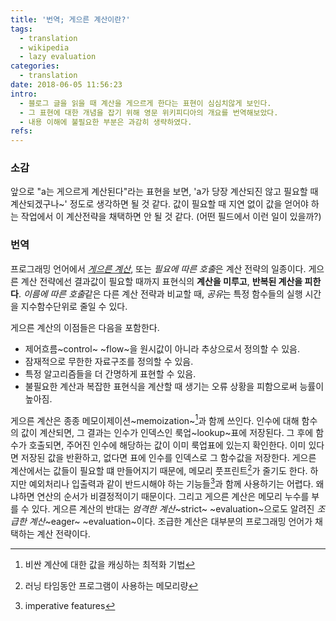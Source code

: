 ```yaml
---
title: '번역; 게으른 계산이란?'
tags:
  - translation
  - wikipedia
  - lazy evaluation
categories:
  - translation
date: 2018-06-05 11:56:23
intro: 
  - 블로그 글을 읽을 때 계산을 게으르게 한다는 표현이 심심치않게 보인다.
  - 그 표현에 대한 개념을 잡기 위해 영문 위키피디아의 개요를 번역해보았다.
  - 내용 이해에 불필요한 부분은 과감히 생략하였다.
refs:
---
```

### 소감
앞으로 "a는 게으르게 계산된다"라는 표현을 보면, 
'a가 당장 계산되진 않고 필요할 때 계산되겠구나~' 정도로 생각하면 될 것 같다.
 값이 필요할 때 지연 없이 값을 얻어야 하는 작업에서 
이 계산전략을 채택하면 안 될 것 같다. 
(어떤 필드에서 이런 일이 있을까?)



### 번역
프로그래밍 언어에서 *[게으른 계산](https://en.wikipedia.org/wiki/Lazy_evaluation)*, 
또는 *필요에 따른 호출*은 계산 전략의 일종이다. 
게으른 계산 전략에선 결과값이 필요할 때까지 표현식의 **계산을 미루고**, **반복된 계산을 피한다**. 
*이름에 따른 호출*같은 다른 계산 전략과 비교할 때, 
*공유*는 특정 함수들의  실행 시간을 지수함수단위로 줄일 수 있다.

게으른 계산의 이점들은 다음을 포함한다.
  - 제어흐름~control~ ~flow~을 원시값이 아니라 추상으로서 정의할 수 있음.
  - 잠재적으로 무한한 자료구조를 정의할 수 있음. 
  -  특정 알고리즘들을 더 간명하게 표현할 수 있음.
  - 불필요한 계산과 복잡한 표현식을 계산할 때 생기는 오류 상황을 피함으로써 능률이 높아짐. 

게으른 계산은 종종 메모이제이션~memoization~[^memoization]과 함께 쓰인다.
인수에 대해 함수의 값이 계산되면, 그 결과는 인수가 인덱스인 룩업~lookup~표에 저장된다.
그 후에 함수가 호출되면, 주어진 인수에 해당하는 값이 이미 룩업표에 있는지 확인한다.
이미 있다면 저장된 값을 반환하고, 없다면 표에 인수를 인덱스로 그 함수값을 저장한다.
게으른 계산에서는 값들이 필요할 떄 만들어지기 때문에, 메모리 풋프린트[^footprint]가  줄기도 한다.
하지만 예외처리나 입출력과 같이 반드시해야 하는 기능들[^necessaryWork]과 함께 사용하기는 어렵다.
왜냐하면 연산의 순서가 비결정적이기 때문이다.
그리고 게으른 계산은 메모리 누수를 부를 수 있다.
게으른 계산의 반대는 *엄격한 계산*~strict~ ~evaluation~으로도 알려진 
 *조급한 계산*~eager~ ~evaluation~이다.
조급한 계산은 대부분의 프로그래밍 언어가 채택하는 계산 전략이다.




[^memoization]: 비싼 계산에 대한 값을 캐싱하는 최적화 기법
[^footprint]: 러닝 타임동안 프로그램이 사용하는 메모리량
[^necessaryWork]: imperative features 


